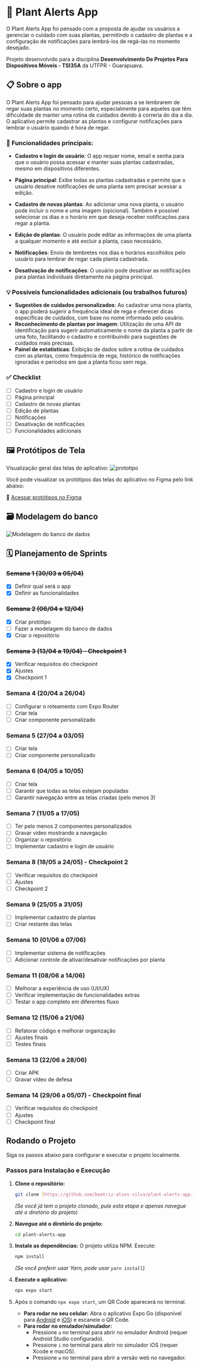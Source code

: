 # 🌿 Plant Alerts App
O Plant Alerts App foi pensado com a proposta de ajudar os usuários a gerenciar o cuidado com suas plantas, permitindo o cadastro de plantas e a configuração de notificações para lembrá-los de regá-las no momento desejado.

Projeto desenvolvido para a disciplina **Desenvolvimento De Projetos Para Dispositivos Móveis - TSI35A** da UTFPR - Guarapuava.

## 📋 Sobre o app
O Plant Alerts App foi pensado para ajudar pessoas a se lembrarem de regar suas plantas no momento certo, especialmente para aqueles que têm dificuldade de manter uma rotina de cuidados devido à correria do dia a dia. O aplicativo permite cadastrar as plantas e configurar notificações para lembrar o usuário quando é hora de regar.

### 🌟 Funcionalidades principais:
- **Cadastro e login de usuário**:
O app requer nome, email e senha para que o usuário possa acessar e manter suas plantas cadastradas, mesmo em dispositivos diferentes.

- **Página principal**:
Exibe todas as plantas cadastradas e permite que o usuário desative notificações de uma planta sem precisar acessar a edição.

- **Cadastro de novas plantas**:
Ao adicionar uma nova planta, o usuário pode incluir o nome e uma imagem (opicional). Também é possível selecionar os dias e o horário em que deseja receber notificações para regar a planta.

- **Edição de plantas**:
O usuário pode editar as informações de uma planta a qualquer momento e até excluir a planta, caso necessário.

- **Notificações**: Envio de lembretes nos dias e horários escolhidos pelo usuário para lembrar de regar cada planta cadastrada.

- **Desativação de notificações**:
O usuário pode desativar as notificações para plantas individuais diretamente na página principal.

### 💡 Possíveis funcionalidades adicionais (ou trabalhos futuros)
- **Sugestões de cuidados personalizados**: Ao cadastrar uma nova planta, o app poderá sugerir a frequência ideal de rega e oferecer dicas específicas de cuidados, com base no nome informado pelo usuário.
- **Reconhecimento de plantas por imagem**: Utilização de uma API de identificação para sugerir automaticamente o nome da planta a partir de uma foto, facilitando o cadastro e contribuindo para sugestões de cuidados mais precisas.
- **Painel de estatísticas**: Exibição de dados sobre a rotina de cuidados com as plantas, como frequência de rega, histórico de notificações ignoradas e períodos em que a planta ficou sem rega.

### ✅ Checklist
- [ ] Cadastro e login de usuário
- [ ] Página principal
- [ ] Cadastro de novas plantas
- [ ] Edição de plantas
- [ ] Notificações
- [ ] Desativação de notificações
- [ ] Funcionalidades adicionais

## 🖼️ Protótipos de Tela
Visualização geral das telas do aplicativo:
![prototipo](https://github.com/user-attachments/assets/bda9b980-6598-4a28-acc5-0d0ce0d209df)

Você pode visualizar os protótipos das telas do aplicativo no Figma pelo link abaixo:

🔗 [Acessar protótipos no Figma](https://www.figma.com/proto/B4m8SvDlX1qFP5UjzbWzmG/Plant-Alerts-App?node-id=31-22&p=f&t=1eww5TX0ICyZ5NoO-1&scaling=scale-down&content-scaling=fixed&page-id=0%3A1)

## 🗃️ Modelagem do banco
![Modelagem do banco de dados](https://github.com/user-attachments/assets/a1ca3fce-3990-4ab3-85a3-e821f174ef33)

## 🗓️ Planejamento de Sprints

### ~~Semana 1 (30/03 a 05/04)~~
- [x] Definir qual será o app
- [x] Definir as funcionalidades

### ~~Semana 2 (06/04 a 12/04)~~
- [x] Criar protótipo
- [ ] Fazer a modelagem do banco de dados
- [x] Criar o repositório

### ~~Semana 3 (13/04 a 19/04) - Checkpoint 1~~
- [x] Verificar requisitos do checkpoint
- [x] Ajustes
- [x] Checkpoint 1

### Semana 4 (20/04 a 26/04)
- [ ] Configurar o roteamento com Expo Router
- [ ] Criar tela
- [ ] Criar componente personalizado

### Semana 5 (27/04 a 03/05)
- [ ] Criar tela
- [ ] Criar componente personalizado

### Semana 6 (04/05 a 10/05)
- [ ] Criar tela
- [ ] Garantir que todas as telas estejam populadas
- [ ] Garantir navegação entre as telas criadas (pelo menos 3)

### Semana 7 (11/05 a 17/05)
- [ ] Ter pelo menos 2 componentes personalizados
- [ ] Gravar vídeo mostrando a navegação
- [ ] Organizar o repositório
- [ ] Implementar cadastro e login de usuário

### Semana 8 (18/05 a 24/05) - Checkpoint 2
- [ ] Verificar requisitos do checkpoint
- [ ] Ajustes
- [ ] Checkpoint 2

### Semana 9 (25/05 a 31/05)
- [ ] Implementar cadastro de plantas
- [ ] Criar restante das telas

### Semana 10 (01/06 a 07/06)
- [ ] Implementar sistema de notificações
- [ ] Adicionar controle de ativar/desativar notificações por planta

### Semana 11 (08/06 a 14/06)
- [ ] Melhorar a experiência de uso (UI/UX)
- [ ] Verificar implementação de funcionalidades extras
- [ ] Testar o app completo em diferentes fluxo

### Semana 12 (15/06 a 21/06)
- [ ] Refatorar código e melhorar organização
- [ ] Ajustes finais
- [ ] Testes finais

### Semana 13 (22/06 a 28/06)
- [ ] Criar APK
- [ ] Gravar vídeo de defesa

### Semana 14 (29/06 a 05/07) - Checkpoint final
- [ ] Verificar requisitos do checkpoint
- [ ] Ajustes
- [ ] Checkpoint final

## Rodando o Projeto

Siga os passos abaixo para configurar e executar o projeto localmente.

### Passos para Instalação e Execução

1.  **Clone o repositório:**
    ```bash
    git clone [https://github.com/beatriz-alves-silva/plant-alerts-app.git](https://github.com/beatriz-alves-silva/plant-alerts-app.git)
    ```
    *(Se você já tem o projeto clonado, pule esta etapa e apenas navegue até o diretório do projeto)*

2.  **Navegue até o diretório do projeto:**
    ```bash
    cd plant-alerts-app
    ```

3.  **Instale as dependências:**
    O projeto utiliza NPM. Execute:
    ```bash
    npm install
    ```
    *(Se você preferir usar Yarn, pode usar `yarn install`)*

4.  **Execute o aplicativo:**
    ```bash
    npx expo start
    ```

5.  Após o comando `npx expo start`, um QR Code aparecerá no terminal.
    * **Para rodar no seu celular:** Abra o aplicativo Expo Go (disponível para [Android](https://play.google.com/store/apps/details?id=host.exp.exponent) e [iOS](https://apps.apple.com/us/app/expo-go/id982107779)) e escaneie o QR Code.
    * **Para rodar no emulador/simulador:**
        * Pressione `a` no terminal para abrir no emulador Android (requer Android Studio configurado).
        * Pressione `i` no terminal para abrir no simulador iOS (requer Xcode e macOS).
        * Pressione `w` no terminal para abrir a versão web no navegador.